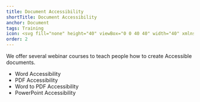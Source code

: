 ```yaml
---
title: Document Accessibility
shortTitle: Document Accessibility
anchor: Document
tags: Training
icon: <svg fill="none" height="40" viewBox="0 0 40 40" width="40" xmlns="http://www.w3.org/2000/svg"><circle cx="20" cy="20" fill="#162ade" r="20"/><g fill="#fff" fill-rule="evenodd"><path d="m23.44 18a.43.43 0 0 0 -.32.14l-4.51 4.5-1.9-1.91a.47.47 0 0 0 -.33-.14.49.49 0 0 0 -.33.13.47.47 0 0 0 -.14.33.45.45 0 0 0 .14.33l2.24 2.24a.46.46 0 0 0 .32.13.49.49 0 0 0 .33-.13l4.83-4.83a.44.44 0 0 0 .1-.51.43.43 0 0 0 -.43-.28z"/><path d="m26.47 24.74v-8.32a1 1 0 0 0 -.23-.46l-.93-1.16-.92-1.15-1.16-1.39a.58.58 0 0 0 -.46-.23h-8.77a.48.48 0 0 0 -.46.46v15a.48.48 0 0 0 .46.51h12a.48.48 0 0 0 .46-.46v-2.8zm-3.24-11.09 1.85 2.54h-1.85zm-8.78-.65h7.86v3.7a.44.44 0 0 0 .41.46h2.83v9.94h-11.1z"/></g></svg>
order: 2
---
```


We offer several webinar courses to teach people how to create Accessible documents.

- Word Accessibility
- PDF Accessibility
- Word to PDF Accessibility
- PowerPoint Accessibility
